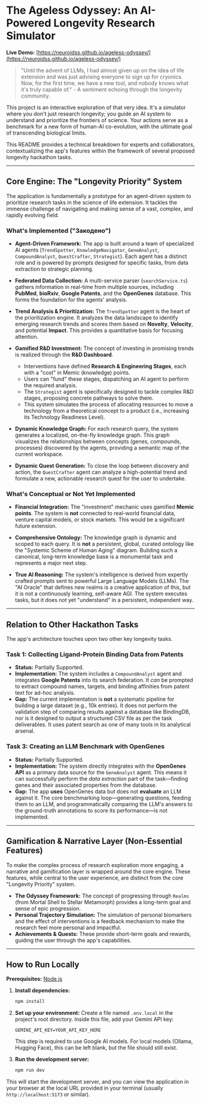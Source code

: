 # The Ageless Odyssey: An AI-Powered Longevity Research Simulator

**Live Demo:** [https://neuroidss.github.io/ageless-odyssey/](https://neuroidss.github.io/ageless-odyssey/)

> "Until the advent of LLMs, I had almost given up on the idea of life extension and was just advising everyone to sign up for cryonics. Now, for the first time, we have a new tool, and nobody knows what it's truly capable of." - A sentiment echoing through the longevity community.

This project is an interactive exploration of that very idea. It's a simulator where you don't just research longevity; you guide an AI system to understand and prioritize the frontiers of science. Your actions serve as a benchmark for a new form of human-AI co-evolution, with the ultimate goal of transcending biological limits.

This README provides a technical breakdown for experts and collaborators, contextualizing the app's features within the framework of several proposed longevity hackathon tasks.

---

## Core Engine: The "Longevity Priority" System

The application is fundamentally a prototype for an agent-driven system to prioritize research tasks in the science of life extension. It tackles the immense challenge of navigating and making sense of a vast, complex, and rapidly evolving field.

### What's Implemented ("Закодено")

*   **Agent-Driven Framework:** The app is built around a team of specialized AI agents (`TrendSpotter`, `KnowledgeNavigator`, `GeneAnalyst`, `CompoundAnalyst`, `QuestCrafter`, `Strategist`). Each agent has a distinct role and is powered by prompts designed for specific tasks, from data extraction to strategic planning.

*   **Federated Data Collection:** A multi-service parser (`searchService.ts`) gathers information in real-time from multiple sources, including **PubMed**, **bioRxiv**, **Google Patents**, and the **OpenGenes** database. This forms the foundation for the agents' analysis.

*   **Trend Analysis & Prioritization:** The `TrendSpotter` agent is the heart of the prioritization engine. It analyzes the data landscape to identify emerging research trends and scores them based on **Novelty**, **Velocity**, and potential **Impact**. This provides a quantitative basis for focusing attention.

*   **Gamified R&D Investment:** The concept of investing in promising trends is realized through the **R&D Dashboard**.
    *   Interventions have defined **Research & Engineering Stages**, each with a "cost" in Memic (knowledge) points.
    *   Users can "fund" these stages, dispatching an AI agent to perform the required analysis.
    *   The `Strategist` agent is specifically designed to tackle complex R&D stages, proposing concrete pathways to solve them.
    *   This system simulates the process of allocating resources to move a technology from a theoretical concept to a product (i.e., increasing its Technology Readiness Level).

*   **Dynamic Knowledge Graph:** For each research query, the system generates a localized, on-the-fly knowledge graph. This graph visualizes the relationships between concepts (genes, compounds, processes) discovered by the agents, providing a semantic map of the current workspace.

*   **Dynamic Quest Generation:** To close the loop between discovery and action, the `QuestCrafter` agent can analyze a high-potential trend and formulate a new, actionable research quest for the user to undertake.

### What's Conceptual or Not Yet Implemented

*   **Financial Integration:** The "investment" mechanic uses gamified **Memic points**. The system is **not** connected to real-world financial data, venture capital models, or stock markets. This would be a significant future extension.

*   **Comprehensive Ontology:** The knowledge graph is dynamic and scoped to each query. It is **not** a persistent, global, curated ontology like the "Systemic Scheme of Human Aging" diagram. Building such a canonical, long-term knowledge base is a monumental task and represents a major next step.

*   **True AI Reasoning:** The system's intelligence is derived from expertly crafted prompts sent to powerful Large Language Models (LLMs). The "AI Oracle" that defines new realms is a creative application of this, but it is not a continuously learning, self-aware AGI. The system executes tasks, but it does not yet "understand" in a persistent, independent way.

---

## Relation to Other Hackathon Tasks

The app's architecture touches upon two other key longevity tasks.

### Task 1: Collecting Ligand-Protein Binding Data from Patents

*   **Status:** Partially Supported.
*   **Implementation:** The system includes a `CompoundAnalyst` agent and integrates **Google Patents** into its search federation. It *can* be prompted to extract compound names, targets, and binding affinities from patent text for ad-hoc analysis.
*   **Gap:** The current implementation is **not** a systematic pipeline for building a large dataset (e.g., 10k entries). It does not perform the validation step of comparing results against a database like BindingDB, nor is it designed to output a structured CSV file as per the task deliverables. It uses patent search as one of many tools in its analytical arsenal.

### Task 3: Creating an LLM Benchmark with OpenGenes

*   **Status:** Partially Supported.
*   **Implementation:** The system directly integrates with the **OpenGenes API** as a primary data source for the `GeneAnalyst` agent. This means it can successfully perform the *data extraction* part of the task—finding genes and their associated properties from the database.
*   **Gap:** The app **uses** OpenGenes data but does not **evaluate** an LLM against it. The core benchmarking loop—generating questions, feeding them to an LLM, and programmatically comparing the LLM's answers to the ground-truth annotations to score its performance—is not implemented.

---

## Gamification & Narrative Layer (Non-Essential Features)

To make the complex process of research exploration more engaging, a narrative and gamification layer is wrapped around the core engine. These features, while central to the user experience, are distinct from the core "Longevity Priority" system.

*   **The Odyssey Framework:** The concept of progressing through `Realms` (from Mortal Shell to Stellar Metamorph) provides a long-term goal and sense of epic progression.
*   **Personal Trajectory Simulation:** The simulation of personal biomarkers and the effect of interventions is a feedback mechanism to make the research feel more personal and impactful.
*   **Achievements & Quests:** These provide short-term goals and rewards, guiding the user through the app's capabilities.

---

## How to Run Locally

**Prerequisites:** [Node.js](https://nodejs.org/)

1.  **Install dependencies:**
    ```bash
    npm install
    ```
2.  **Set up your environment:**
    Create a file named `.env.local` in the project's root directory. Inside this file, add your Gemini API key:
    ```
    GEMINI_API_KEY=YOUR_API_KEY_HERE
    ```
    This step is required to use Google AI models. For local models (Ollama, Hugging Face), this can be left blank, but the file should still exist.

3.  **Run the development server:**
    ```bash
    npm run dev
    ```
This will start the development server, and you can view the application in your browser at the local URL provided in your terminal (usually `http://localhost:5173` or similar).
